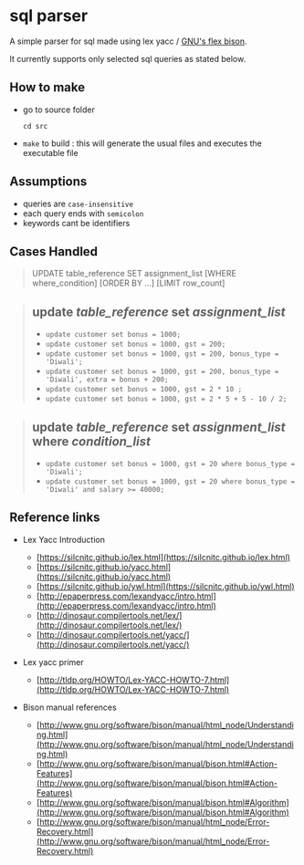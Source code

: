# **sql parser**

A simple parser for sql made using lex yacc / [GNU's flex bison](https://www.gnu.org/software/bison/manual/).

It currently supports only selected sql queries as stated below.

## How to make

- go to source folder 
    ```
    cd src
    ```
- `make` to build : this will generate the usual files and executes the executable file

## Assumptions

- queries are `case-insensitive`
- each query ends with `semicolon`
- keywords cant be identifiers

## Cases Handled
> UPDATE table_reference SET assignment_list [WHERE where_condition] [ORDER BY ...] [LIMIT row_count]

> ## **update** *table_reference* **set** *assignment_list*
>- `update customer set bonus = 1000; `
>- `update customer set bonus = 1000, gst = 200;`
>- `update customer set bonus = 1000, gst = 200, bonus_type = 'Diwali';`
>- `update customer set bonus = 1000, gst = 200, bonus_type = 'Diwali', extra = bonus + 200;`
>- `update customer set bonus = 1000, gst = 2 * 10 ;`
>- `update customer set bonus = 1000, gst = 2 * 5 + 5 - 10 / 2;`

> ## **update** *table_reference* **set** *assignment_list* **where** *condition_list*
>- `update customer set bonus = 1000, gst = 20 where bonus_type = 'Diwali';`
>- `update customer set bonus = 1000, gst = 20 where bonus_type = 'Diwali' and salary >= 40000;`



## Reference links

- Lex Yacc Introduction
  - [https://silcnitc.github.io/lex.html](https://silcnitc.github.io/lex.html)
  - [https://silcnitc.github.io/yacc.html](https://silcnitc.github.io/yacc.html)
  - [https://silcnitc.github.io/ywl.html](https://silcnitc.github.io/ywl.html)
  - [http://epaperpress.com/lexandyacc/intro.html](http://epaperpress.com/lexandyacc/intro.html)
  - [http://dinosaur.compilertools.net/lex/](http://dinosaur.compilertools.net/lex/)
  - [http://dinosaur.compilertools.net/yacc/](http://dinosaur.compilertools.net/yacc/)

- Lex yacc primer
  - [http://tldp.org/HOWTO/Lex-YACC-HOWTO-7.html](http://tldp.org/HOWTO/Lex-YACC-HOWTO-7.html)

- Bison manual references
  - [http://www.gnu.org/software/bison/manual/html_node/Understanding.html](http://www.gnu.org/software/bison/manual/html_node/Understanding.html)
  - [http://www.gnu.org/software/bison/manual/bison.html#Action-Features](http://www.gnu.org/software/bison/manual/bison.html#Action-Features)
  - [http://www.gnu.org/software/bison/manual/bison.html#Algorithm](http://www.gnu.org/software/bison/manual/bison.html#Algorithm)
  - [http://www.gnu.org/software/bison/manual/html_node/Error-Recovery.html](http://www.gnu.org/software/bison/manual/html_node/Error-Recovery.html)
